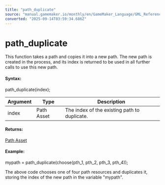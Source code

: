 ```yaml
---
title: "path_duplicate"
source: "manual.gamemaker.io/monthly/en/GameMaker_Language/GML_Reference/Asset_Management/Paths/Path_Manipulation/path_duplicate.htm"
converted: "2025-09-14T03:59:34.686Z"
---
```


# path\_duplicate

This function takes a path and copies it into a new path. The new path is created in the process, and its index is returned to be used in all further calls to use this new path.

#### Syntax:

path\_duplicate(index);

| Argument | Type | Description |
| --- | --- | --- |
| index | Path Asset | The index of the existing path to duplicate. |

#### Returns:

[Path Asset](../../../../../The_Asset_Editors/Paths.md)

#### Example:

mypath = path\_duplicate(choose(pth\_1, pth\_2, pth\_3, pth\_4));

The above code chooses one of four path resources and duplicates it, storing the index of the new path in the variable "mypath".